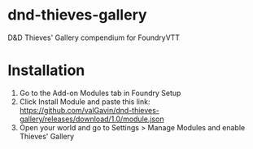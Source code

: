 # dnd-thieves-gallery
D&amp;D Thieves' Gallery compendium for FoundryVTT

# Installation
1. Go to the Add-on Modules tab in Foundry Setup
2. Click Install Module and paste this link: https://github.com/valGavin/dnd-thieves-gallery/releases/download/1.0/module.json
3. Open your world and go to Settings > Manage Modules and enable Thieves' Gallery
